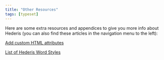 ```yaml
---
title: "Other Resources"
tags: [typeset]
---
```

 
<html><body><section data-type="chapter" class="hsecchapter" data-hederis-type="hsecchapter" id="intro-resources" data-pi-attrs="id: intro-resources; data-tags: typeset;" role="doc-chapter" data-tags="typeset" data-author-name=" " data-book-title=" " title="Other Resources"><p class="hblkp" data-hederis-type="hblkp" id="pr6ulzn0v">Here are some extra resources and appendices to give you more info about Hederis (you can also find these articles in the navigation menu to the left): </p><p class="hblkp" data-hederis-type="hblkp" id="pemjfntXX"><a href="{% link _docs/custom-attributes.md %}" data-hederis-type="hspana" id="p5s2X3E4o"><span class="Hyperlink" data-hederis-type="hspnspan" id="ppcIXTWfe">Add custom HTML attributes</span></a></p><p class="hblkp" data-hederis-type="hblkp" id="pxcL9bHNN"><a href="{% link _docs/list-of-word-styles.md %}" data-hederis-type="hspana" id="p2ZHmBlWk"><span class="Hyperlink" data-hederis-type="hspnspan" id="pSw7zONOO">List of Hederis Word Styles</span></a></p></section></body></html>
